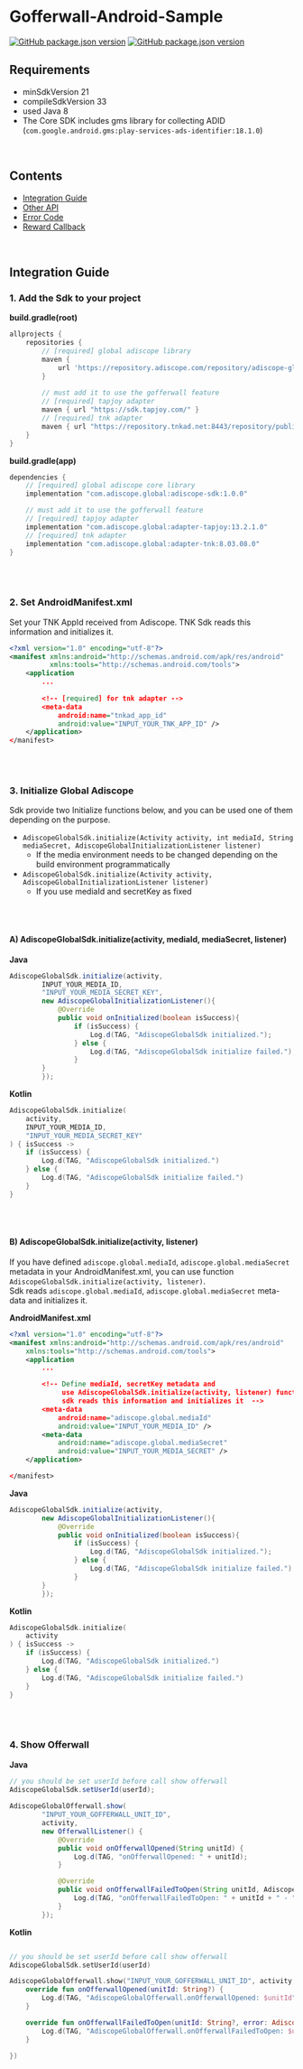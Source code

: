 # Gofferwall-Android-Sample
[![GitHub package.json version](https://img.shields.io/badge/Android-1.0.0-blue)](../../releases)
[![GitHub package.json version](https://img.shields.io/badge/iOS-1.0.0-blue)](https://github.com/Gofferwall/Gofferwall-iOS-Sample)

## Requirements

* minSdkVersion 21
* compileSdkVersion 33
* used Java 8
* The Core SDK includes gms library for collecting ADID  
  (`com.google.android.gms:play-services-ads-identifier:18.1.0`)

<br>

## Contents
* [Integration Guide](#Integration-Guide)
* [Other API](./docs/api_info.md)
* [Error Code](./docs/error_info.md)
* [Reward Callback](./docs/reward_callback.md)

</br>

## Integration Guide

### 1. Add the Sdk to your project

**build.gradle(root)**

```groovy
allprojects {
    repositories {
        // [required] global adiscope library
        maven {
            url 'https://repository.adiscope.com/repository/adiscope-global/'
        }
      
        // must add it to use the gofferwall feature 
        // [required] tapjoy adapter
        maven { url "https://sdk.tapjoy.com/" }
        // [required] tnk adapter
        maven { url "https://repository.tnkad.net:8443/repository/public/" }
    }
}
```

**build.gradle(app)**

```groovy
dependencies {
    // [required] global adiscope core library
    implementation "com.adiscope.global:adiscope-sdk:1.0.0"

    // must add it to use the gofferwall feature 
    // [required] tapjoy adapter
    implementation "com.adiscope.global:adapter-tapjoy:13.2.1.0"
    // [required] tnk adapter
    implementation "com.adiscope.global:adapter-tnk:8.03.08.0"
}
```
<br></br>

### 2. Set AndroidManifest.xml
Set your TNK AppId received from Adiscope. TNK Sdk reads this information and initializes it.
```xml
<?xml version="1.0" encoding="utf-8"?>
<manifest xmlns:android="http://schemas.android.com/apk/res/android"
          xmlns:tools="http://schemas.android.com/tools">
    <application
        ...
    
        <!-- [required] for tnk adapter -->
        <meta-data
            android:name="tnkad_app_id"
            android:value="INPUT_YOUR_TNK_APP_ID" />
    </application>
</manifest>
```

<br></br>

### 3. Initialize Global Adiscope

Sdk provide two Initialize functions below, and you can be used one of them depending on the purpose.
* `AdiscopeGlobalSdk.initialize(Activity activity, int mediaId, String mediaSecret, AdiscopeGlobalInitializationListener listener)`
  * If the media environment needs to be changed depending on the build environment programmatically
* `AdiscopeGlobalSdk.initialize(Activity activity, AdiscopeGlobalInitializationListener listener)`
  * If you use mediaId and secretKey as fixed

<br></br>

#### A) AdiscopeGlobalSdk.initialize(activity, mediaId, mediaSecret, listener)

**Java**
```java
AdiscopeGlobalSdk.initialize(activity,
        INPUT_YOUR_MEDIA_ID,
        "INPUT_YOUR_MEDIA_SECRET_KEY",
        new AdiscopeGlobalInitializationListener(){
            @Override
            public void onInitialized(boolean isSuccess){
                if (isSuccess) {
                    Log.d(TAG, "AdiscopeGlobalSdk initialized.");
                } else {
                    Log.d(TAG, "AdiscopeGlobalSdk initialize failed.");
                }  
        }
        });
```

**Kotlin**
```kotlin
AdiscopeGlobalSdk.initialize(
    activity,
    INPUT_YOUR_MEDIA_ID,
    "INPUT_YOUR_MEDIA_SECRET_KEY"
) { isSuccess ->
    if (isSuccess) {
        Log.d(TAG, "AdiscopeGlobalSdk initialized.")
    } else {
        Log.d(TAG, "AdiscopeGlobalSdk initialize failed.")
    }
}
```

<br></br>

#### B) AdiscopeGlobalSdk.initialize(activity, listener)
If you have defined `adiscope.global.mediaId`, `adiscope.global.mediaSecret` metadata in your AndroidManifest.xml, you can use function `AdiscopeGlobalSdk.initialize(activity, listener)`.  
Sdk reads `adiscope.global.mediaId`, `adiscope.global.mediaSecret` meta-data and initializes it.


**AndroidManifest.xml**
```xml
<?xml version="1.0" encoding="utf-8"?>
<manifest xmlns:android="http://schemas.android.com/apk/res/android"
    xmlns:tools="http://schemas.android.com/tools">
    <application
        ...

        <!-- Define mediaId, secretKey metadata and 
             use AdiscopeGlobalSdk.initialize(activity, listener) function,
             sdk reads this information and initializes it  -->
        <meta-data
            android:name="adiscope.global.mediaId"
            android:value="INPUT_YOUR_MEDIA_ID" />
        <meta-data
            android:name="adiscope.global.mediaSecret"
            android:value="INPUT_YOUR_MEDIA_SECRET" />
    </application>

</manifest>
```

**Java**
```java
AdiscopeGlobalSdk.initialize(activity,
        new AdiscopeGlobalInitializationListener(){
            @Override
            public void onInitialized(boolean isSuccess){
                if (isSuccess) {
                    Log.d(TAG, "AdiscopeGlobalSdk initialized.");
                } else {
                    Log.d(TAG, "AdiscopeGlobalSdk initialize failed.");
                }  
        }
        });
```

**Kotlin**
```kotlin
AdiscopeGlobalSdk.initialize(
    activity
) { isSuccess ->
    if (isSuccess) {
        Log.d(TAG, "AdiscopeGlobalSdk initialized.")
    } else {
        Log.d(TAG, "AdiscopeGlobalSdk initialize failed.")
    }
}
```

<br></br>
### 4. Show Offerwall

**Java**
```java
// you should be set userId before call show offerwall
AdiscopeGlobalSdk.setUserId(userId);
        
AdiscopeGlobalOfferwall.show(
        "INPUT_YOUR_GOFFERWALL_UNIT_ID",
        activity,
        new OfferwallListener() {
            @Override
            public void onOfferwallOpened(String unitId) {
                Log.d(TAG, "onOfferwallOpened: " + unitId);
            }

            @Override
            public void onOfferwallFailedToOpen(String unitId, AdiscopeGlobalError error) {
                Log.d(TAG, "onOfferwallFailedToOpen: " + unitId + " - " + error);
            }
        });
```


**Kotlin**
```kotlin

// you should be set userId before call show offerwall
AdiscopeGlobalSdk.setUserId(userId)

AdiscopeGlobalOfferwall.show("INPUT_YOUR_GOFFERWALL_UNIT_ID", activity, object : OfferwallListener {
    override fun onOfferwallOpened(unitId: String?) {
        Log.d(TAG, "AdiscopeGlobalOfferwall.onOfferwallOpened: $unitId")
    }

    override fun onOfferwallFailedToOpen(unitId: String?, error: AdiscopeGlobalError?) {
        Log.d(TAG, "AdiscopeGlobalOfferwall.onOfferwallFailedToOpen: $unitId - $error")
    }

})
```
